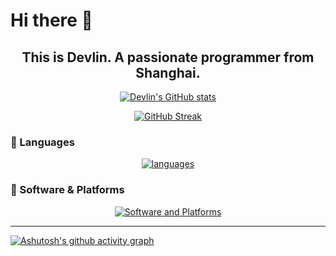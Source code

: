 # Hi there 👋

<h2 align='center'>This is Devlin. A passionate programmer from Shanghai.</h2>

<div align="center">
  
[![Devlin's GitHub stats](https://github-readme-stats.vercel.app/api?username=Gerard-Devlin&anuraghazra&show_icons=true&theme=dracula)](https://github.com/anuraghazra/github-readme-stats)

[![GitHub Streak](https://github-readme-streak-stats.herokuapp.com?user=Gerard-Devlin&theme=calm-pink&file=fb4362&currStreakNum=fb4362&currStreakLabel=fb4362&hide_border=true)](https://git.io/streak-stats)
</div>


### 📌 Languages
<div align="center">
  
  [![languages](https://skillicons.dev/icons?i=js,html,css,js,python,c,cpp,latex,py,java,linux,django,mysql,md)](https://skillicons.dev)
</div>


### 🧭 Software & Platforms
<div align="center">
  
  [![Software and Platforms](https://skillicons.dev/icons?i=clion,idea,vscode,pycharm,ps,ae,pr,stackoverflow,git)](https://skillicons.dev)
</div>


---

[![Ashutosh's github activity graph](https://github-readme-activity-graph.vercel.app/graph?username=Gerard-Devlin&theme=github)](https://github.com/ashutosh00710/github-readme-activity-graph)
